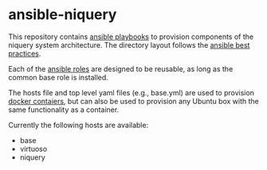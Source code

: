ansible-niquery
===============

This repository contains [ansible playbooks](http://docs.ansible.com/playbooks.html) to provision components of the niquery system architecture. The directory layout follows the [ansible best practices](http://docs.ansible.com/playbooks_best_practices.html).

Each of the [ansible roles](http://docs.ansible.com/playbooks_roles.html#roles) are designed to be reusable, as long as the common base role is installed.

The hosts file and top level yaml files (e.g., base.yml) are used to provision [docker contaiers](https://www.docker.io/learn_more/), but can also be used to provision any Ubuntu box with the same functionality as a container.

Currently the following hosts are available:

- base
- virtuoso
- niquery